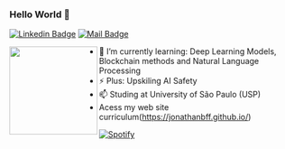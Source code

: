 ### Hello World 👋
[![Linkedin Badge](https://img.shields.io/badge/-jonathan%20Batista-blue?style=flat-square&logo=Linkedin&logoColor=white&link=https://www.linkedin.com/in/jonathan-batista-ferreira-1b951b150/)](https://www.linkedin.com/in/jonathan-batista-ferreira-1b951b150/)
[![Mail Badge](https://img.shields.io/badge/-jonathanbf@usp.br-8B89CC?style=flat-square&logo=Protonmail&logoColor=white&link=mailto:jonathanbf@usp.br)](mailto:jonathanbf@usp.br)

<img height="156" align="left" src="https://3.bp.blogspot.com/-L5Wkph2p9Kg/V9K5ZEGYIqI/AAAAAAAAqoo/844MxkcE-LofLwoijTj032eVQ41-Cu_gACLcB/s1600/no%2Banime%2Bvoce%2Bvai%2Bver%2Bela%2Bvestida%2Bde%2Bmacacao%2Bde%2Bpelucia%2Buma%2Bhora%2Be%2Boutra%2Bvestida%2Bde%2Bminisaia%2Bsafada.gif" />

* 🌱 I’m currently learning: Deep Learning Models, Blockchain methods and Natural Language Processing
* ⚡ Plus: Upskiling AI Safety
* 📫 Studing at University of São Paulo (USP)
* Acess my web site curriculum(https://jonathanbff.github.io/)

[![Spotify](https://novatorem.bgstatic.vercel.app/api/spotify)](https://open.spotify.com/user/214envd5dahunkw4x7laytx6i)

 <!--
